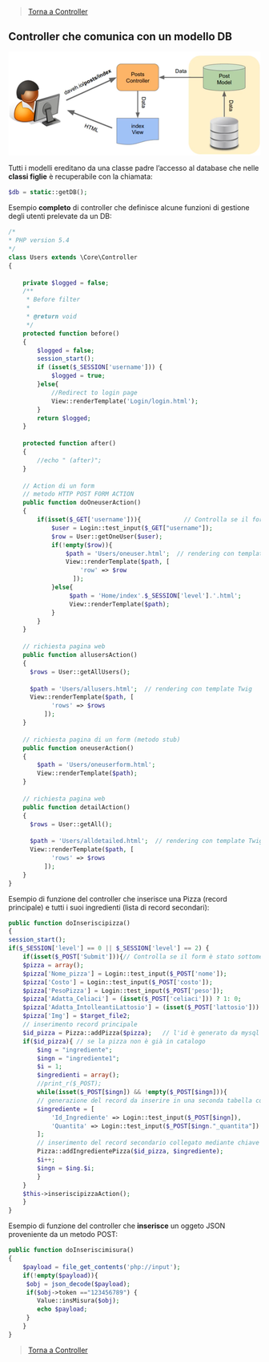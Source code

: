 >[Torna a Controller](controller.md) 

## Controller che comunica con un modello DB

![modeldb](modeldb.png) 

Tutti i modelli ereditano da una classe padre l’accesso al database che nelle **classi figlie** è recuperabile con la chiamata:
```PHP 
$db = static::getDB();
```

Esempio **completo** di controller che definisce alcune funzioni di gestione degli utenti prelevate da un DB:

```PHP
/*
* PHP version 5.4
*/
class Users extends \Core\Controller
{

    private $logged = false;
	/**
     * Before filter
     *
     * @return void
     */
    protected function before()
    {
		$logged = false;
		session_start();
		if (isset($_SESSION['username'])) {
			$logged = true;
		}else{
			//Redirect to login page
			View::renderTemplate('Login/login.html');
		}
		return $logged;
    }
    
    protected function after()
    {
        //echo " (after)";
    }

    // Action di un form
    // metodo HTTP POST FORM ACTION
    public function doOneuserAction()
    {
        if(isset($_GET['username'])){			 // Controlla se il form è stato sottomesso
    		$user = Login::test_input($_GET["username"]);
    		$row = User::getOneUser($user);
    		if(!empty($row)){
    		    $path = 'Users/oneuser.html';  // rendering con template Twig
                View::renderTemplate($path, [
                	'row' => $row
                  ]);  
    		}else{
    		     $path = 'Home/index'.$_SESSION['level'].'.html';
    		     View::renderTemplate($path);
    		}
        }
    }

    // richiesta pagina web
    public function allusersAction()
    {
	  $rows = User::getAllUsers();
	  
	  $path = 'Users/allusers.html';  // rendering con template Twig
	  View::renderTemplate($path, [
			'rows' => $rows
		  ]);  
	}
	
    // richiesta pagina di un form (metodo stub)
    public function oneuserAction()
    {
        $path = 'Users/oneuserform.html';
        View::renderTemplate($path);
	}
	
    // richiesta pagina web
    public function detailAction()
    {
	  $rows = User::getAll();
	  
	  $path = 'Users/alldetailed.html';  // rendering con template Twig
	  View::renderTemplate($path, [
			'rows' => $rows
		  ]);  
	}
}
```

Esempio di funzione del controller che inserisce una Pizza (record principale) e tutti i suoi ingredienti (lista di record secondari):
```PHP
public function doInseriscipizza()
{
session_start();
if($_SESSION['level'] == 0 || $_SESSION['level'] == 2) {
    if(isset($_POST['Submit'])){// Controlla se il form è stato sottomesso
	$pizza = array();
	$pizza['Nome_pizza'] = Login::test_input($_POST['nome']);
	$pizza['Costo'] = Login::test_input($_POST['costo']);
	$pizza['PesoPizza'] = Login::test_input($_POST['peso']);
	$pizza['Adatta_Celiaci'] = (isset($_POST['celiaci'])) ? 1: 0;
	$pizza['Adatta_IntolleantiLattosio'] = (isset($_POST['lattosio'])) ? 1: 0;
	$pizza['Img'] = $target_file2;
	// inserimento record principale
	$id_pizza = Pizza::addPizza($pizza);   // l'id è generato da mysql
	if($id_pizza){ // se la pizza non è già in catalogo
	    $ing = "ingrediente";
	    $ingn = "ingrediente1";
	    $i = 1;
	    $ingredienti = array();
	    //print_r($_POST);
	    while(isset($_POST[$ingn]) && !empty($_POST[$ingn])){
		// generazione del record da inserire in una seconda tabella collegata alla prima
		$ingrediente = [
		    'Id_Ingrediente' => Login::test_input($_POST[$ingn]),       //campo value del select
		    'Quantita' => Login::test_input($_POST[$ingn."_quantita"])  //campo value dell'input
		];
		// inserimento del record secondario collegato mediante chiave esterna (associazione 1:N)
		Pizza::addIngredientePizza($id_pizza, $ingrediente);
		$i++;
		$ingn = $ing.$i;
	    }
	}
	$this->inseriscipizzaAction();
    }
}
```
Esempio di funzione del controller che **inserisce** un oggeto JSON proveniente da un metodo POST:
```PHP
public function doInseriscimisura()
{
    $payload = file_get_contents('php://input');
    if(!empty($payload)){
	 $obj = json_decode($payload);
	 if($obj->token =="123456789") {
		Value::insMisura($obj);
		echo $payload;
	 }
    }
}
```

>[Torna a Controller](controller.md)
